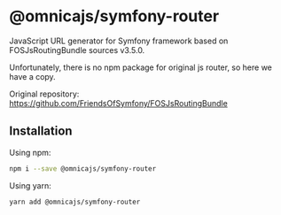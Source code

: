 # @omnicajs/symfony-router

JavaScript URL generator for Symfony framework based on FOSJsRoutingBundle sources v3.5.0.

Unfortunately, there is no npm package for original js router, so here we have a copy.

Original repository: https://github.com/FriendsOfSymfony/FOSJsRoutingBundle

## Installation

Using npm:

```bash
npm i --save @omnicajs/symfony-router
```

Using yarn:

```bash
yarn add @omnicajs/symfony-router
```
